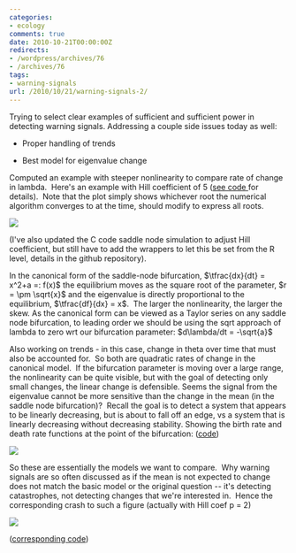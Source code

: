 ```yaml
---
categories:
- ecology
comments: true
date: 2010-10-21T00:00:00Z
redirects:
- /wordpress/archives/76
- /archives/76
tags:
- warning-signals
url: /2010/10/21/warning-signals-2/
---
```


Trying to select clear examples of sufficient and sufficient power in detecting warning signals.  Addressing a couple side issues today as well:



	
  * Proper handling of trends

	
  * Best model for eigenvalue change


Computed an example with steeper nonlinearity to compare rate of change in lambda.  Here's an example with Hill coefficient of 5 ([see code ](http://github.com/cboettig/structured-populations/blob/1122cbe8f0eed7670df1514c5572cf5c1f540e84/demos/saddle_analytics.R)for details).  Note that the plot simply shows whichever root the numerical algorithm converges to at the time, should modify to express all roots.

![]( http://farm2.staticflickr.com/1164/5103391608_0f219f6ff0_o.png )


(I've also updated the C code saddle node simulation to adjust Hill coefficient, but still have to add the wrappers to let this be set from the R level, details in the github repository).

In the canonical form of the saddle-node bifurcation, $\tfrac{dx}{dt} = x^2+a =: f(x)$ the equilibrium moves as the square root of the parameter, $r = \pm \sqrt{x}$ and the eigenvalue is directly proportional to the equilibrium, $\tfrac{df}{dx} = x$.  The larger the nonlinearity, the larger the skew.  As the canonical form can be viewed as a Taylor series on any saddle node bifurcation,  to leading order we should be using the sqrt approach of lambda to zero wrt our bifurcation parameter:
$d\lambda/dt = -\sqrt{a}$

Also working on trends - in this case, change in theta over time that must also be accounted for.   So both are quadratic rates of change in the canonical model.  If the bifurcation parameter is moving over a large range, the nonlinearity can be quite visible, but with the goal of detecting only small changes, the linear change is defensible.  Seems the signal from the eigenvalue cannot be more sensitive than the change in the mean (in the saddle node bifurcation)?  Recall the goal is to detect a system that appears to be linearly decreasing, but is about to fall off an edge, vs a system that is linearly decreasing without decreasing stability. Showing the birth rate and death rate functions at the point of the bifurcation: ([code](http://github.com/cboettig/structured-populations/commit/1413206233559970c86d4161ceb1ff60ae9c0987))

![]( http://farm2.staticflickr.com/1195/5103188523_57db900672_o.png )


So these are essentially the models we want to compare.  Why warning signals are so often discussed as if the mean is not expected to change does not match the basic model or the original question -- it's detecting catastrophes, not detecting changes that we're interested in.  Hence the corresponding crash to such a figure (actually with Hill coef p = 2)

![]( http://farm2.staticflickr.com/1184/5103819890_b5a04908ae_o.png )


([corresponding code](http://github.com/cboettig/structured-populations/commit/6f2c00fe48278ac7dde98ce60ea18e409cfc02ed))
